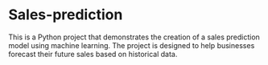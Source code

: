 # Sales-prediction
This is a Python project that demonstrates the creation of a sales prediction model using machine learning. The project is designed to help businesses forecast their future sales based on historical data.
